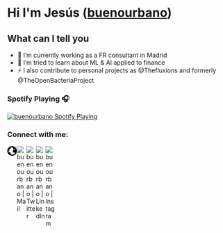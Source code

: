# Hi I'm Jesús ([buenourbano][website])


## What can I tell you

- 🔭 I’m currently working as a FR consultant in Madrid
- 🌱 I’m tried to learn about ML & AI applied to finance
- ⚡ I also contribute to personal projects as @Thefluxions and formerly @TheOpenBacteriaProject

### Spotify Playing 🎧
[<img src="https://spotify-now-playing.buenourbano.vercel.app/api/spotify-playing" alt="buenourbano Spotify Playing" width="350" />](https://open.spotify.com/user/aytoeru?si=2HH2QeLgTVyXR5Tnmeubvg)

### Connect with me:

[<img align="left" alt="buenourbano.github.io" width="22px" src="https://raw.githubusercontent.com/iconic/open-iconic/master/svg/globe.svg" />][website]
[<img align="left" alt="buenourbano | Mail" width="22px" src="https://cdn.jsdelivr.net/npm/simple-icons@3.7.0/icons/gmail.svg" />][mail]
[<img align="left" alt="buenourbano | Twitter" width="22px" src="https://cdn.jsdelivr.net/npm/simple-icons@v3/icons/twitter.svg" />][twitter]
[<img align="left" alt="buenourbano | LinkedIn" width="22px" src="https://cdn.jsdelivr.net/npm/simple-icons@v3/icons/linkedin.svg" />][linkedin]
[<img align="left" alt="buenourbano | Instagram" width="22px" src="https://cdn.jsdelivr.net/npm/simple-icons@v3/icons/instagram.svg" />][instagram]

[website]: https://buenourbano.github.com
[twitter]: https://twitter.com/buenourbano
[instagram]: https://instagram.com/buenourbano_
[linkedin]: https://linkedin.com/in/buenourbano
[mail]: mailto:jesusbuenourbano@gmail.com